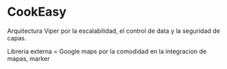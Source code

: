 # CookEasy

Arquitectura Viper por la escalabilidad, el control de data y la seguridad de capas.

Libreria externa = Google maps por la comodidad en la integracion de mapas, marker
